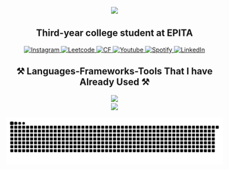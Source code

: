 <p align="center">
  <img src="https://user-images.githubusercontent.com/74038190/240906093-9be4d344-6782-461a-b5a6-32a07bf7b34e.gif">
</p>

<div align="center">
  <h2>Third-year college student at <bold>EPITA</bold></h2>
</div>

<div align="center">
  <a href="https://www.instagram.com/robinks._/">
    <img alt="Instagram" title "Follow on Instagram" src="https://img.shields.io/badge/-Instagram-E4405F?style=for-the-badge&logo=instagram&logoColor=white"/>
  </a>
  <a href="https://leetcode.com/robinks/">
    <img alt="Leetcode" title "Follow on Leetcode" src="https://img.shields.io/badge/-Leetcode-333333?style=for-the-badge&logo=leetcode&logoColor=yellow"/>
  </a>
  <a href="https://codechef.com/robinks">
    <img alt="CF" title "Follow on CF" src="https://img.shields.io/badge/-codechef-FFFFFF?style=for-the-badge&logo=codechef&logoColor=brown"/>
  </a>
  <a href="https://www.youtube.com/channel/UCiCunFBr1MLr3JfPVit10yg">
    <img alt="Youtube" title "Follow on Youtube" src="https://img.shields.io/badge/-Youtube-FF0000?style=for-the-badge&logo=youtube&logoColor=white"/>
  </a>
  
  <a href="https://open.spotify.com/user/brasenko/">
    <img alt="Spotify" title "Follow on Spotify" src="https://img.shields.io/badge/-Spotify-1ed760?style=for-the-badge&logo=spotify&logoColor=white"/>
  </a>
  <a href="https://www.linkedin.com/in/robin-paulik-3008322a9">
    <img alt="LinkedIn" title "Follow on LinkedIn" src="https://img.shields.io/badge/Linkedin-0A66C2?style=for-the-badge">
  </a>
</div>

<h2 align="center">⚒️ Languages-Frameworks-Tools That I have Already Used ⚒️</h2>

<div align="center">
  <img src="https://skillicons.dev/icons?i=python,c,cpp,cs,java,kotlin,javascript,typescript,react,angular,postgresql,ocaml" /><br>
  <img src="https://skillicons.dev/icons?i=apple,redhat,vim,neovim,vscode,androidstudio,unity,git" />
</div>

<p align = "center">
	<img src = "https://github.com/7oSkaaa/7oSkaaa/blob/output/github-contribution-grid-snake.svg?" alt = "Snake Game"/>
</p>
